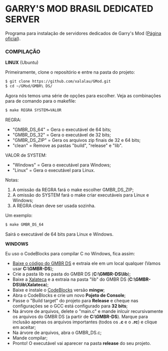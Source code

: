 # GARRY'S MOD BRASIL DEDICATED SERVER

Programa para instalação de servidores dedicados de Garry's Mod ([Página oficial](http://gmbrblog.blogspot.com.br/2012/07/garrys-mod-brasil-dedicated-server-gmbr.html)).

### COMPILAÇÃO


**LINUX** (Ubuntu)

Primeiramente, clone o repositório e entre na pasta do projeto:

```sh
$ git clone https://github.com/xalalau/GMod.git
$ cd ~/GMod/GMBR\ DS/
````

Agora nós temos uma série de opções para escolher. Veja as combinações para de comando para o makefile:

```sh
$ make REGRA SYSTEM=VALOR
````

REGRA:
- "GMBR_DS_64"  = Gera o executável de 64 bits;
- "GMBR_DS_32"  = Gera o executável de 32 bits;
- "GMBR_DS_ZIP" = Gera os arquivos zip finais de 32 e 64 bits;
- "clean"       = Remove as pastas "build", "release" e "lib".

VALOR de SYSTEM:
- "Windows"  = Gera o executável para Windows;
- "Linux"    = Gera o executável para Linux.

Notas:
1) A omissão da REGRA fará o make escolher GMBR_DS_ZIP;
2) A omissão do SYSTEM fará o make criar executáveis para Linux e Windows;
3) A REGRA clean deve ser usada sozinha.

Um exemplo:

```sh
$ make GMBR_DS_64
````
Sairá o executável de 64 bits para Linux e Windows.

**WINDOWS**

Eu uso o CodeBlocks para compilar C no Windows, fica assim:

- [Baixe o código do GMBR DS](https://github.com/xalalau/GMod/archive/master.zip) e extraia ele em um local qualquer (Vamos usar **C:\GMBR-DS**);
- Crie a pasta lib na pasta do GMBR DS (**C:\GMBR-DS\lib**);
- Baixe a [Xalateca](https://github.com/xalalau/Xalateca) e a extraia na pasta "lib" do GMBR DS (**C:\GMBR-DS\lib\Xalateca**);
- Baixe e instale o [CodeBlocks](http://www.codeblocks.org/downloads/26) versão **mingw**;
- Abra o CodeBlocks e crie um novo **Pojeto de Console**;
- Passe o "Build target" do projeto para **Release** e cheque nas configurações se o GCC está configurado para **32 bits**;
- Na árvore de arquivos, delete o "main.c" e mande inlcuir recursivamente os arquivos do GMBR DS (a partir de **C:\GMBR-DS**). Marque para inclusão apenas os arquivos importantes (todos os **.c** e o **.rc**) e clique em aceitar;
- Na árvore de arquivos, abra o GMBR_DS.c;
- Mande compilar;
- Pronto! O executável vai aparecer na pasta **release** do seu projeto.

